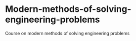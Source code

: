 # Modern-methods-of-solving-engineering-problems
Course on modern methods of solving engineering problems

